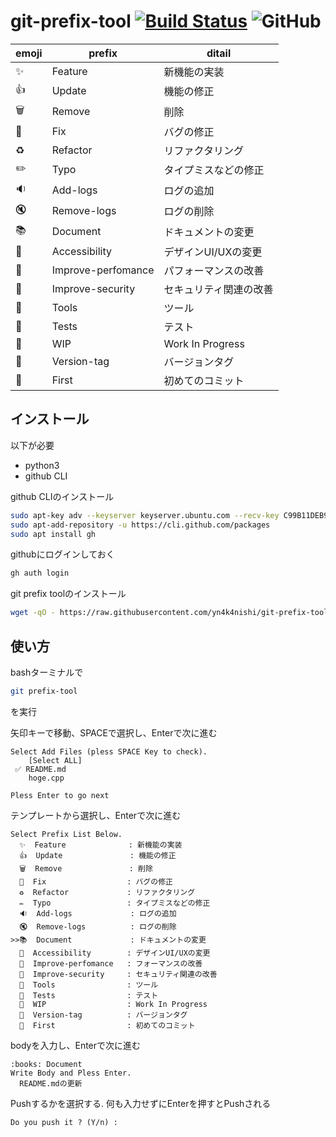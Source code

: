 # git-prefix-tool [![Build Status](https://travis-ci.com/yn4k4nishi/git-prefix-tool.svg?branch=main)](https://travis-ci.com/yn4k4nishi/git-prefix-tool) ![GitHub](https://img.shields.io/github/license/yn4k4nishi/git-prefix-tool)

|emoji|prefix|ditail|
|---|---|---|
|:sparkles:       | Feature            | 新機能の実装|
|:+1:             | Update             | 機能の修正|
|:wastebasket:    | Remove             | 削除|
|:bug:            | Fix                | バグの修正|
|:recycle:        | Refactor           | リファクタリング|
|:pencil2:        | Typo               | タイプミスなどの修正|
|:sound:          | Add-logs           | ログの追加|
|:mute:           | Remove-logs        | ログの削除|
|:books:          | Document           | ドキュメントの変更|
|:art:            | Accessibility      | デザインUI/UXの変更|
|:horse:          | Improve-perfomance | パフォーマンスの改善|
|:cop:            | Improve-security   | セキュリティ関連の改善|
|:wrench:         | Tools              | ツール|
|:rotating_light: | Tests              | テスト|
|:construction:   | WIP                | Work In Progress|
|:bookmark:       | Version-tag        | バージョンタグ|
|:tada:           | First              | 初めてのコミット|


## インストール
以下が必要
- python3
- github CLI

github CLIのインストール
```bash
sudo apt-key adv --keyserver keyserver.ubuntu.com --recv-key C99B11DEB97541F0
sudo apt-add-repository -u https://cli.github.com/packages
sudo apt install gh
```

githubにログインしておく
```bash
gh auth login
```

git prefix toolのインストール
```bash
wget -qO - https://raw.githubusercontent.com/yn4k4nishi/git-prefix-tool/main/install.sh | bash
```

## 使い方
bashターミナルで
```bash
git prefix-tool
```
を実行

矢印キーで移動、SPACEで選択し、Enterで次に進む 
```
Select Add Files (pless SPACE Key to check).
    [Select ALL]
 ✅ README.md
    hoge.cpp

Pless Enter to go next
```

テンプレートから選択し、Enterで次に進む
```
Select Prefix List Below.
  ✨  Feature              : 新機能の実装
  👍  Update               : 機能の修正
  🗑️  Remove               : 削除
  🐛  Fix                  : バグの修正
  ♻️  Refactor             : リファクタリング
  ✏️  Typo                 : タイプミスなどの修正
  🔉  Add-logs             : ログの追加
  🔇  Remove-logs          : ログの削除
>>📚  Document             : ドキュメントの変更
  🎨  Accessibility        : デザインUI/UXの変更
  🐴  Improve-perfomance   : フォーマンスの改善
  👮  Improve-security     : セキュリティ関連の改善
  🔧  Tools                : ツール
  🚨  Tests                : テスト
  🚧  WIP                  : Work In Progress
  🔖  Version-tag          : バージョンタグ
  🎉  First                : 初めてのコミット
```

bodyを入力し、Enterで次に進む
```
:books: Document
Write Body and Pless Enter.
  README.mdの更新
```

Pushするかを選択する.
何も入力せずにEnterを押すとPushされる
```
Do you push it ? (Y/n) : 
```
